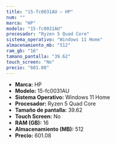 ```yaml
---
title: "15-fc0031AU — HP"
num: ""
marca: "HP"
modelo: "15-fc0031AU"
procesador: "Ryzen 5 Quad Core"
sistema_operativo: "Windows 11 Home"
almacenamiento_mb: "512"
ram_gb: "16"
tamano_pantalla: "39.62"
touch_screen: "No"
precio: "601.08"
---
```

<ul>
<li><strong>Marca:</strong> HP</li>
<li><strong>Modelo:</strong> 15-fc0031AU</li>
<li><strong>Sistema Operativo:</strong> Windows 11 Home</li>
<li><strong>Procesador:</strong> Ryzen 5 Quad Core </li>
<li><strong>Tamaño de pantalla:</strong> 39.62</li>
<li><strong>Touch Screen:</strong> No</li>
<li><strong>RAM (GB):</strong> 16</li>
<li><strong>Almacenamiento (MB):</strong> 512</li>
<li><strong>Precio:</strong> 601.08</li>
</ul>